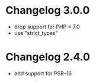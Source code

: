 # Changelog 3.0.0

* drop support for PHP < 7.0
* use "strict_types"

# Changelog 2.4.0

* add support for PSR-16